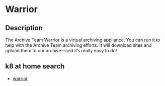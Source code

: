 # Warrior

## Description

The Archive Team Warrior is a virtual archiving appliance. You can run it to help with the Archive Team archiving efforts. It will download sites and upload them to our archive—and it’s really easy to do!

## k8 at home search

- [warrior](https://nanne.dev/k8s-at-home-search/#/warrior)
